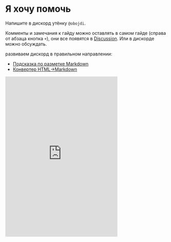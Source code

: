 # Я хочу помочь

Напишите в дискорд утёнку `@obojdi`. 

Комменты и замечания к гайду можно оставлять в самом гайде (справа от абзаца кнопка `+`), они все появятся в <a href="https://www.gitbook.com/book/obojdi/discord-guide/discussions">Discussion</a>. Или в дискорде можно обсуждать.

развиваем дискорд в правильном направлении:

* [Подсказка по разметке Markdown](https://github.com/adam-p/markdown-here/wiki/Markdown-Cheatsheet)
* [Конвертер HTML->Markdown](https://domchristie.github.io/to-markdown/)

<iframe src="https://discordapp.com/widget?id=119764881800036352&theme=dark" width="350" height="500" allowtransparency="true" frameborder="0"></iframe>



